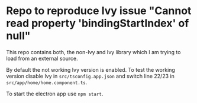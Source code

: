 # Repo to reproduce Ivy issue "Cannot read property 'bindingStartIndex' of null"

This repo contains both, the non-Ivy and Ivy library which I am trying to load from an external source.

By default the not working Ivy version is enabled.
To test the working version disable Ivy in `src/tsconfig.app.json` and switch line 22/23 in `src/app/home/home.component.ts`.

To start the electron app use `npm start`.
